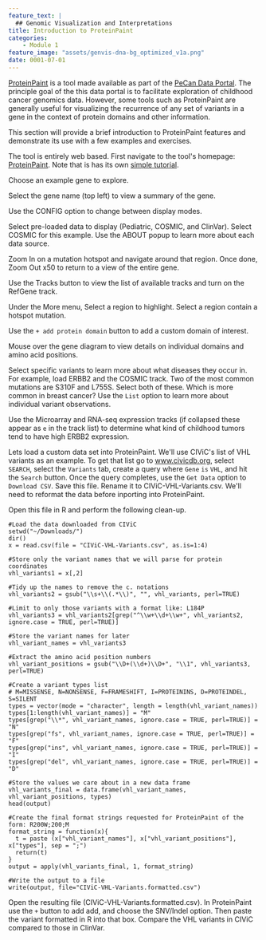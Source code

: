 ```yaml
---
feature_text: |
  ## Genomic Visualization and Interpretations
title: Introduction to ProteinPaint
categories:
    - Module 1
feature_image: "assets/genvis-dna-bg_optimized_v1a.png"
date: 0001-07-01
---
```


[ProteinPaint](https://pecan.stjude.org/proteinpaint) is a tool made available as part of the [PeCan Data Portal](https://pecan.stjude.org/home). The principle goal of the this data portal is to facilitate exploration of childhood cancer genomics data. However, some tools such as ProteinPaint are generally useful for visualizing the recurrence of any set of variants in a gene in the context of protein domains and other information.

This section will provide a brief introduction to ProteinPaint features and demonstrate its use with a few examples and exercises.

The tool is entirely web based. First navigate to the tool's homepage: [ProteinPaint](https://pecan.stjude.org/proteinpaint). Note that is has its own [simple tutorial](https://docs.google.com/document/d/1JWKq3ScW62GISFGuJvAajXchcRenZ3HAvpaxILeGaw0/edit). 

Choose an example gene to explore.

Select the gene name (top left) to view a summary of the gene.

Use the CONFIG option to change between display modes.

Select pre-loaded data to display (Pediatric, COSMIC, and ClinVar). Select COSMIC for this example. Use the ABOUT popup to learn more about each data source. 

Zoom In on a mutation hotspot and navigate around that region. Once done, Zoom Out x50 to return to a view of the entire gene.

Use the Tracks button to view the list of available tracks and turn on the RefGene track. 

Under the More menu, Select a region to highlight. Select a region contain a hotspot mutation. 

Use the `+ add protein domain` button to add a custom domain of interest.

Mouse over the gene diagram to view details on individual domains and amino acid positions.

Select specific variants to learn more about what diseases they occur in. For example, load ERBB2 and the COSMIC track. Two of the most common mutations are S310F and L755S. Select both of these. Which is more common in breast cancer? Use the `List` option to learn more about individual variant observations.

Use the Microarray and RNA-seq expression tracks (if collapsed these appear as `e` in the track list) to determine what kind of childhood tumors tend to have high ERBB2 expression.

Lets load a custom data set into ProteinPaint. We'll use CIViC's list of VHL variants as an example. To get that list go to www.civicdb.org, select `SEARCH`, select the `Variants` tab, create a query where `Gene` `is` `VHL`, and hit the `Search` button. Once the query completes, use the `Get Data` option to `Download CSV`. Save this file. Rename it to CIViC-VHL-Variants.csv. We'll need to reformat the data before inporting into ProteinPaint.

Open this file in R and perform the following clean-up.

```
#Load the data downloaded from CIViC
setwd("~/Downloads/")
dir()
x = read.csv(file = "CIViC-VHL-Variants.csv", as.is=1:4)

#Store only the variant names that we will parse for protein coordinates
vhl_variants1 = x[,2] 

#Tidy up the names to remove the c. notations
vhl_variants2 = gsub("\\s+\\(.*\\)", "", vhl_variants, perl=TRUE)

#Limit to only those variants with a format like: L184P
vhl_variants3 = vhl_variants2[grep("^\\w+\\d+\\w+", vhl_variants2, ignore.case = TRUE, perl=TRUE)]

#Store the variant names for later
vhl_variant_names = vhl_variants3

#Extract the amino acid position numbers
vhl_variant_positions = gsub("\\D+(\\d+)\\D+", "\\1", vhl_variants3, perl=TRUE)

#Create a variant types list
# M=MISSENSE, N=NONSENSE, F=FRAMESHIFT, I=PROTEININS, D=PROTEINDEL, S=SILENT
types = vector(mode = "character", length = length(vhl_variant_names))
types[1:length(vhl_variant_names)] = "M"
types[grep("\\*", vhl_variant_names, ignore.case = TRUE, perl=TRUE)] = "N"
types[grep("fs", vhl_variant_names, ignore.case = TRUE, perl=TRUE)] = "F"
types[grep("ins", vhl_variant_names, ignore.case = TRUE, perl=TRUE)] = "I"
types[grep("del", vhl_variant_names, ignore.case = TRUE, perl=TRUE)] = "D"

#Store the values we care about in a new data frame
vhl_variants_final = data.frame(vhl_variant_names, vhl_variant_positions, types)
head(output)

#Create the final format strings requested for ProteinPaint of the form: R200W;200;M
format_string = function(x){
  t = paste (x["vhl_variant_names"], x["vhl_variant_positions"], x["types"], sep = ";")  
  return(t)
}
output = apply(vhl_variants_final, 1, format_string)

#Write the output to a file
write(output, file="CIViC-VHL-Variants.formatted.csv")
```

Open the resulting file (CIViC-VHL-Variants.formatted.csv). In ProteinPaint use the `+` button to add add, and choose the SNV/Indel option. Then paste the variant formatted in R into that box. Compare the VHL variants in CIViC compared to those in ClinVar.



